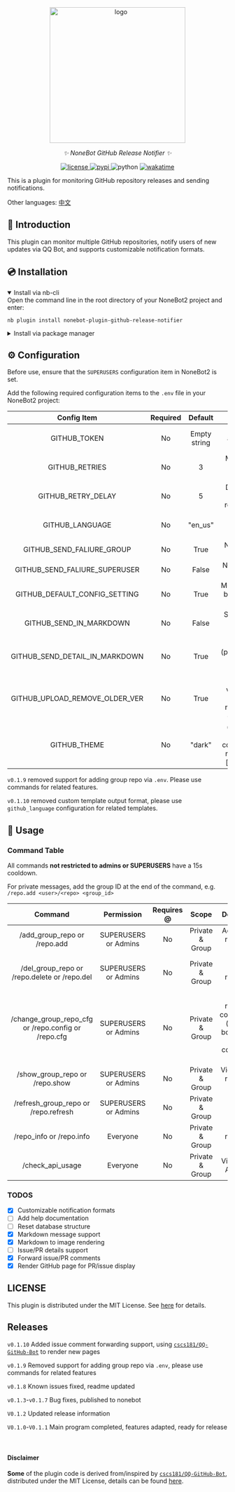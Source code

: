 <div align="center">
    <a href="https://v2.nonebot.dev/store">
    <img src="https://raw.githubusercontent.com/fllesser/nonebot-plugin-template/refs/heads/resource/.docs/NoneBotPlugin.svg" width="310" alt="logo"></a>

  <em>✨ NoneBot GitHub Release Notifier ✨</em>
</div>

<p align="center">
  <a href="./LICENSE">
    <img src="https://img.shields.io/github/license/HTony03/nonebot_plugin_github_release_notifier.svg" alt="license">
  </a>
  <a href="https://pypi.python.org/pypi/nonebot-plugin-github-release-notifier">
    <img src="https://img.shields.io/pypi/v/nonebot-plugin-github-release-notifier.svg" alt="pypi">
  </a>
  <img src="https://img.shields.io/badge/python-3.9+-blue.svg?style=social" alt="python">
  <a href="https://wakatime.com/badge/github/HTony03/nonebot_plugin_github_release_notifier">
    <img src="https://wakatime.com/badge/github/HTony03/nonebot_plugin_github_release_notifier.svg?style=social" alt="wakatime">
  </a>
</p>

This is a plugin for monitoring GitHub repository releases and sending notifications.

Other languages: [中文](./README.md)

## 📖 Introduction

This plugin can monitor multiple GitHub repositories, notify users of new updates via QQ Bot, and supports customizable notification formats.

## 💿 Installation

<details open>
<summary>Install via nb-cli</summary>
Open the command line in the root directory of your NoneBot2 project and enter:

    nb plugin install nonebot-plugin-github-release-notifier

</details>

<details>
<summary>Install via package manager</summary>
Open the command line in the plugin directory of your NoneBot2 project and enter the corresponding command for your package manager:

<details>
<summary>pip</summary>

    pip install nonebot-plugin-github-release-notifier
</details>

Open the `pyproject.toml` file in the root directory of your NoneBot2 project and add the following to the `[tool.nonebot]` section:

    plugins = ["nonebot-plugin-github-release-notifier"]

</details>

## ⚙️ Configuration

Before use, ensure that the `SUPERUSERS` configuration item in NoneBot2 is set.

Add the following required configuration items to the `.env` file in your NoneBot2 project:

| Config Item | Required | Default | Description |
|:-----------:|:--------:|:-------:|:-----------:|
| GITHUB_TOKEN | No | Empty string | Token for accessing the GitHub API |
| GITHUB_RETRIES | No | 3 | Maximum retry attempts for refreshing |
| GITHUB_RETRY_DELAY | No | 5 | Delay between each refresh retry (seconds) |
| GITHUB_LANGUAGE | No | "en_us" | Language for sending templates |
| GITHUB_SEND_FALIURE_GROUP | No | True | Notify group on failure |
| GITHUB_SEND_FALIURE_SUPERUSER | No | False | Notify superuser on failure |
| GITHUB_DEFAULT_CONFIG_SETTING | No | True | Monitor all events by default when adding a repo |
| GITHUB_SEND_IN_MARKDOWN | No | False | Send messages as Markdown images |
| GITHUB_SEND_DETAIL_IN_MARKDOWN | No | True | Send details (pr/issue/release) as Markdown images |
| GITHUB_UPLOAD_REMOVE_OLDER_VER | No | True | Remove old versions when uploading release files (in development) |
| GITHUB_THEME | No | "dark" | (For issue/pull request comments) Page rendering style ["light","dark"] |

`v0.1.9` removed support for adding group repo via `.env`. Please use commands for related features.

`v0.1.10` removed custom template output format, please use `github_language` configuration for related templates.

## 🎉 Usage

### Command Table

All commands **not restricted to admins or SUPERUSERS** have a 15s cooldown.

For private messages, add the group ID at the end of the command, e.g. `/repo.add <user>/<repo> <group_id>`

| Command | Permission | Requires @ | Scope | Description |
|:-------:|:----------:|:----------:|:-----:|:-----------:|
| /add_group_repo or /repo.add | SUPERUSERS or Admins | No | Private & Group | Add group-repository mapping |
| /del_group_repo or /repo.delete or /repo.del | SUPERUSERS or Admins | No | Private & Group | Delete group-repository mapping |
| /change_group_repo_cfg or /repo.config or /repo.cfg | SUPERUSERS or Admins | No | Private & Group | Modify repository configuration (supports boolean and string configs, see below) |
| /show_group_repo or /repo.show | SUPERUSERS or Admins | No | Private & Group | View group-repository mapping |
| /refresh_group_repo or /repo.refresh | SUPERUSERS or Admins | No | Private & Group | Refresh GitHub status |
| /repo_info or /repo.info | Everyone | No | Private & Group | View repository details |
| /check_api_usage | Everyone | No | Private & Group | View GitHub API usage |

### TODOS

- [x] Customizable notification formats
- [ ] Add help documentation
- [ ] Reset database structure
- [x] Markdown message support
- [x] Markdown to image rendering
- [ ] Issue/PR details support
- [x] Forward issue/PR comments
- [x] Render GitHub page for PR/issue display

## LICENSE

This plugin is distributed under the MIT License. See [here](./LICENSE) for details.

## Releases

`v0.1.10` Added issue comment forwarding support, using [`cscs181/QQ-GitHub-Bot`](https://github.com/cscs181/QQ-GitHub-Bot) to render new pages

`v0.1.9` Removed support for adding group repo via `.env`, please use commands for related features

`v0.1.8` Known issues fixed, readme updated

`v0.1.3`-`v0.1.7` Bug fixes, published to nonebot

`V0.1.2` Updated release information

`V0.1.0`-`V0.1.1` Main program completed, features adapted, ready for release
</br>
</br>
</br>
#### Disclaimer
**Some** of the plugin code is derived from/inspired by [`cscs181/QQ-GitHub-Bot`](https://github.com/cscs181/QQ-GitHub-Bot), distributed under the MIT License, details can be found [here](https://github.com/cscs181/QQ-GitHub-Bot/blob/master/LICENSE).
